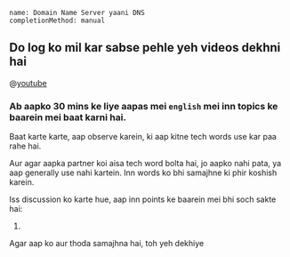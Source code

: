 ```ngMeta
name: Domain Name Server yaani DNS
completionMethod: manual
```

## Do log ko mil kar sabse pehle yeh videos dekhni hai

@[youtube](XGSUZbWGLGo)



### Ab aapko 30 mins ke liye aapas mei `english` mei inn topics ke baarein mei baat karni hai.
Baat karte karte, aap observe karein, ki aap kitne tech words use kar paa rahe hai.

Aur agar aapka partner koi aisa tech word bolta hai, jo aapko nahi pata, ya aap generally use nahi kartein. Inn words ko bhi samajhne ki phir koshish karein.

Iss discussion ko karte hue, aap inn points ke baarein mei bhi soch sakte hai:

1. 

Agar aap ko aur thoda samajhna hai, toh yeh dekhiye
